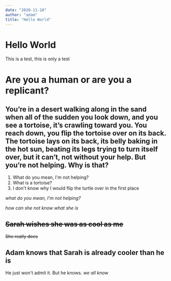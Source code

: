```yaml
---
date: "2020-11-10"
author: "adam"
title: "Hello World"
---
```


# Hello World

This is a test, this is only a test

# Are you a human or are you a replicant?
## You’re in a desert walking along in the sand when all of the sudden you look down, and you see a tortoise, it’s crawling toward you. You reach down, you flip the tortoise over on its back. The tortoise lays on its back, its belly baking in the hot sun, beating its legs trying to turn itself over, but it can’t, not without your help. But you’re not helping. Why is that?
1. What do you mean, I'm not helping?
1. What is a tortoise?
1. I don't know why I would flip the turtle over in the first place

*what do you mean, I'm not helping?*

*how can she not know what she is*

## ~~Sarah wishes she was as cool as me~~

~~She really does~~

## Adam knows that Sarah is already cooler than he is
He just won't admit it.
But he knows.
*we all know*

